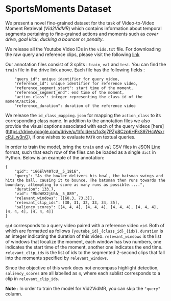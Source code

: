 
# SportsMoments Dataset

We present a novel fine-grained dataset for the task of Video-to-Video Moment Retrieval (*Vid2VidMR*) which contains information about temporal segments pertaining to fine-grained actions and moments such as *cover drive*, *goal kick*, *ducking a bouncer* or *penalty*. 

We release all the Youtube Video IDs in the `vids.txt` file. For downloading the raw query and reference clips, please visit the following [link](https://drive.google.com/drive/u/1/folders/1o3g7PZp8Czp6HFkS97HcWsxrcRJLw3nO)

Our annotation files consist of 3 splits : `train`, `val` and `test`. You can find the `train` file in the drive link above. Each file has the following fields :
```
    "query_id": unique identifier for query video,  
    "reference_id": unique identifier for reference video, 
    "reference_segment_start": start time of the moment, 
    "reference_segment_end": end time of the moment,
    "action_class": integer representing the class id of the moment/action, 
    "reference_duration": duration of the reference video
```
We release the `id_class_mapping.json` for mapping the `action_class` to its corresponding class name. In addition to the annotation files we also provide the visual captions associated with each of the query videos [here] (https://drive.google.com/drive/u/1/folders/1o3g7PZp8Czp6HFkS97HcWsxrcRJLw3nO), if one wishes to evaluate `MATR` on textual queries.

In order to train the model, bring the `train` and `val` CSV files in [JSON Line](https://jsonlines.org/) format, such that each row of the files can be loaded as a single `dict` in Python. Below is an example of the annotation:

```
{
    "qid": "iGGElV40TcU__5_1816", 
    "query": "As the bowler delivers his bowl, the batsman swings and hits the ball, causing it to bounce. The batsman then runs towards the boundary, attempting to score as many runs as possible.....", 
    "duration": 133.7, 
    "vid": "MbdWVX2jUhA__5_889", 
    "relevant_windows": [[60.3, 73.3]],
    "relevant_clip_ids": [30, 31, 32, 33, 34, 35], 
    "saliency_scores": [[4, 4, 4], [4, 4, 4], [4, 4, 4], [4, 4, 4], [4, 4, 4], [4, 4, 4]]
}
```
`qid` corresponds to a query video paired with a reference video `vid`. Both of which are formatted as follows `{youtube_id}_{class_id}_{idx}`.
`duration` is an integer indicating the duration of this video.
`relevant_windows` is the list of windows that localize the moment, each window has two numbers, one indicates the start time of the moment, another one indicates the end time. `relevant_clip_ids` is the list of ids to the segmented 2-second clips that fall into the moments specified by `relevant_windows`.

Since the objective of this work does not encompass highlight detection, `saliency_scores` are all labelled as `4`, where each sublist corresponds to a clip in `relevant_clip_ids`.

**Note** : In order to train the model for Vid2VidMR, you can skip the `"query"` column.

